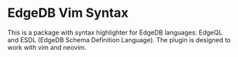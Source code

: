 # EdgeDB Vim Syntax

This is a package with syntax highlighter for EdgeDB languages: EdgeQL and
ESDL (EdgeDB Schema Definition Language).  The plugin is designed to work with
vim and neovim.
